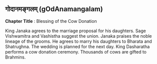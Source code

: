 ## गोदानमङ्गलम् (gOdAnamangalam)
**Chapter Title** : Blessing of the Cow Donation

King Janaka agrees to the marriage proposal for his daughters. Sage Vishwamitra and Vashistha suggest the union. Janaka praises the noble lineage of the grooms. He agrees to marry his daughters to Bharata and Shatrughna. The wedding is planned for the next day. King Dasharatha performs a cow donation ceremony. Thousands of cows are gifted to Brahmins.